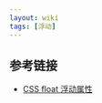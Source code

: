 ```yaml
---
layout: wiki
tags: [浮动]
---
```




## 参考链接

* [CSS float 浮动属性](http://www.cnblogs.com/polk6/archive/2013/07/25/3142187.html)
